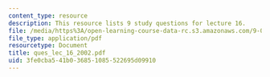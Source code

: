 ```yaml
---
content_type: resource
description: This resource lists 9 study questions for lecture 16.
file: /media/https%3A/open-learning-course-data-rc.s3.amazonaws.com/9-01-neuroscience-and-behavior-fall-2003/3fe0cba541b036851085522695d09910_ques_lec_16_2002.pdf
file_type: application/pdf
resourcetype: Document
title: ques_lec_16_2002.pdf
uid: 3fe0cba5-41b0-3685-1085-522695d09910
---
```

